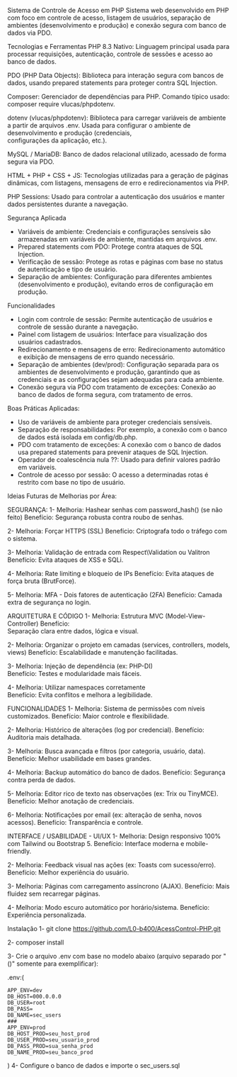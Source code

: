 Sistema de Controle de Acesso em PHP
Sistema web desenvolvido em PHP com foco em controle de acesso, listagem de usuários, separação de ambientes (desenvolvimento e produção) e conexão segura com banco de dados via PDO.

Tecnologias e Ferramentas
PHP 8.3 Nativo: 
  Linguagem principal usada para processar requisições, autenticação, controle de sessões e acesso ao banco de dados.

PDO (PHP Data Objects):
  Biblioteca para interação segura com bancos de dados, usando prepared statements para proteger contra SQL Injection.
  
Composer: 
  Gerenciador de dependências para PHP. Comando típico usado: composer require vlucas/phpdotenv.
  
dotenv (vlucas/phpdotenv):
  Biblioteca para carregar variáveis de ambiente a partir de arquivos .env. Usada para configurar o ambiente de desenvolvimento e produção (credenciais,     
  configurações da aplicação, etc.).

MySQL / MariaDB:
  Banco de dados relacional utilizado, acessado de forma segura via PDO.

HTML + PHP + CSS + JS:
  Tecnologias utilizadas para a geração de páginas dinâmicas, com listagens, mensagens de erro e redirecionamentos via PHP.

PHP Sessions:
  Usado para controlar a autenticação dos usuários e manter dados persistentes durante a navegação.

Segurança Aplicada
- Variáveis de ambiente: Credenciais e configurações sensíveis são armazenadas em variáveis de ambiente, mantidas em arquivos .env.
- Prepared statements com PDO: Protege contra ataques de SQL Injection.
- Verificação de sessão: Protege as rotas e páginas com base no status de autenticação e tipo de usuário.
- Separação de ambientes: Configuração para diferentes ambientes (desenvolvimento e produção), evitando erros de configuração em produção.

Funcionalidades
- Login com controle de sessão: Permite autenticação de usuários e controle de sessão durante a navegação.
- Painel com listagem de usuários: Interface para visualização dos usuários cadastrados.
- Redirecionamento e mensagens de erro: Redirecionamento automático e exibição de mensagens de erro quando necessário.
- Separação de ambientes (dev/prod): Configuração separada para os ambientes de desenvolvimento e produção, garantindo que as credenciais e as configurações sejam adequadas para cada ambiente.
- Conexão segura via PDO com tratamento de exceções: Conexão ao banco de dados de forma segura, com tratamento de erros.

Boas Práticas Aplicadas:
- Uso de variáveis de ambiente para proteger credenciais sensíveis.
- Separação de responsabilidades: Por exemplo, a conexão com o banco de dados está isolada em config/db.php.
- PDO com tratamento de exceções: A conexão com o banco de dados usa prepared statements para prevenir ataques de SQL Injection.
- Operador de coalescência nula ??: Usado para definir valores padrão em variáveis.
- Controle de acesso por sessão: O acesso a determinadas rotas é restrito com base no tipo de usuário.

Ideias Futuras de Melhorias por Área:

SEGURANÇA:
1-  Melhoria:
      Hashear senhas com password_hash() (se não feito) 
    Benefício: 
      Segurança robusta contra roubo de senhas.
      
2-  Melhoria:
      Forçar HTTPS (SSL)
    Benefício:
      Criptografa todo o tráfego com o sistema.
      
3-  Melhoria:
      Validação de entrada com Respect\Validation ou Valitron
    Benefício:
      Evita ataques de XSS e SQLi.
      
4-  Melhoria:
      Rate limiting e bloqueio de IPs
    Benefício:
      Evita ataques de força bruta (BrutForce).
      
5-  Melhoria: 
      MFA - Dois fatores de autenticação (2FA)
    Benefício:
      Camada extra de segurança no login.
      
ARQUITETURA E CÓDIGO
1-  Melhoria: 
      Estrutura MVC (Model-View-Controller)	
    Benefício:  
      Separação clara entre dados, lógica e visual.
      
2-  Melhoria: 
      Organizar o projeto em camadas (services, controllers, models, views) 
    Benefício: 
      Escalabilidade e manutenção facilitadas.
      
3-  Melhoria: 
      Injeção de dependência (ex: PHP-DI)	
    Benefício:
      Testes e modularidade mais fáceis.
      
4-  Melhoria:
      Utilizar namespaces corretamente	
    Benefício:
      Evita conflitos e melhora a legibilidade.

FUNCIONALIDADES
1-  Melhoria:
      Sistema de permissões com níveis customizados.
    Benefício:
      Maior controle e flexibilidade.

2-  Melhoria:
      Histórico de alterações (log por credencial).
    Benefício:
      Auditoria mais detalhada.

3-  Melhoria:
      Busca avançada e filtros (por categoria, usuário, data).
    Benefício:
      Melhor usabilidade em bases grandes.

4-  Melhoria:
      Backup automático do banco de dados.
    Benefício:
      Segurança contra perda de dados.
      
5-  Melhoria:
      Editor rico de texto nas observações (ex: Trix ou TinyMCE).
    Benefício:
      Melhor anotação de credenciais.
      
6-  Melhoria:
      Notificações por email (ex: alteração de senha, novos acessos).
    Benefício:
      Transparência e controle.

INTERFACE / USABILIDADE - UI/UX
1-  Melhoria:
      Design responsivo 100% com Tailwind ou Bootstrap 5.
    Benefício:
      Interface moderna e mobile-friendly.

2-   Melhoria:
      Feedback visual nas ações (ex: Toasts com sucesso/erro).
    Benefício:
      Melhor experiência do usuário.

3-  Melhoria:
      Páginas com carregamento assíncrono (AJAX).
    Benefício:
      Mais fluidez sem recarregar páginas.

4-  Melhoria:
      Modo escuro automático por horário/sistema.
    Benefício:
      Experiência personalizada.




Instalação
1- git clone https://github.com/L0-b400/AcessControl-PHP.git

2- composer install

3- Crie o arquivo .env com base no modelo abaixo (arquivo separado por "()" somente para exemplificar):

 .env:(
    
    APP_ENV=dev
    DB_HOST=000.0.0.0
    DB_USER=root
    DB_PASS=
    DB_NAME=sec_users
    ###
    APP_ENV=prod
    DB_HOST_PROD=seu_host_prod
    DB_USER_PROD=seu_usuario_prod
    DB_PASS_PROD=sua_senha_prod
    DB_NAME_PROD=seu_banco_prod
  )
4- Configure o banco de dados e importe o sec_users.sql
